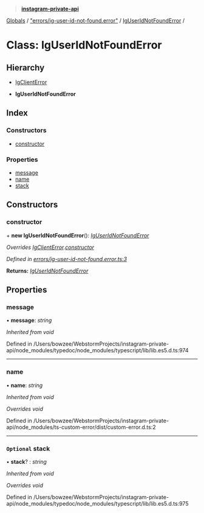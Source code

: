> **[instagram-private-api](../README.md)**

[Globals](../README.md) / ["errors/ig-user-id-not-found.error"](../modules/_errors_ig_user_id_not_found_error_.md) / [IgUserIdNotFoundError](_errors_ig_user_id_not_found_error_.iguseridnotfounderror.md) /

# Class: IgUserIdNotFoundError

## Hierarchy

  * [IgClientError](_errors_ig_client_error_.igclienterror.md)

  * **IgUserIdNotFoundError**

## Index

### Constructors

* [constructor](_errors_ig_user_id_not_found_error_.iguseridnotfounderror.md#constructor)

### Properties

* [message](_errors_ig_user_id_not_found_error_.iguseridnotfounderror.md#message)
* [name](_errors_ig_user_id_not_found_error_.iguseridnotfounderror.md#name)
* [stack](_errors_ig_user_id_not_found_error_.iguseridnotfounderror.md#optional-stack)

## Constructors

###  constructor

\+ **new IgUserIdNotFoundError**(): *[IgUserIdNotFoundError](_errors_ig_user_id_not_found_error_.iguseridnotfounderror.md)*

*Overrides [IgClientError](_errors_ig_client_error_.igclienterror.md).[constructor](_errors_ig_client_error_.igclienterror.md#constructor)*

*Defined in [errors/ig-user-id-not-found.error.ts:3](https://github.com/dilame/instagram-private-api/blob/173bc62/src/errors/ig-user-id-not-found.error.ts#L3)*

**Returns:** *[IgUserIdNotFoundError](_errors_ig_user_id_not_found_error_.iguseridnotfounderror.md)*

## Properties

###  message

• **message**: *string*

*Inherited from void*

Defined in /Users/bowzee/WebstormProjects/instagram-private-api/node_modules/typedoc/node_modules/typescript/lib/lib.es5.d.ts:974

___

###  name

• **name**: *string*

*Inherited from void*

*Overrides void*

Defined in /Users/bowzee/WebstormProjects/instagram-private-api/node_modules/ts-custom-error/dist/custom-error.d.ts:2

___

### `Optional` stack

• **stack**? : *string*

*Inherited from void*

*Overrides void*

Defined in /Users/bowzee/WebstormProjects/instagram-private-api/node_modules/typedoc/node_modules/typescript/lib/lib.es5.d.ts:975